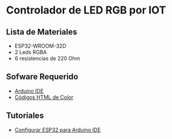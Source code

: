 # Controlador de LED RGB por IOT

## Lista de Materiales
- ESP32-WROOM-32D
- 2 Leds RGBA
- 6 resistencias de 220 Ohm

## Sofware Requerido
- [Arduino IDE](https://www.arduino.cc/en/software)
- [Códigos HTML de Color](https://htmlcolorcodes.com/)

## Tutoriales
- [Configurar ESP32 para Arduino IDE](https://randomnerdtutorials.com/installing-the-esp32-board-in-arduino-ide-windows-instructions/)
